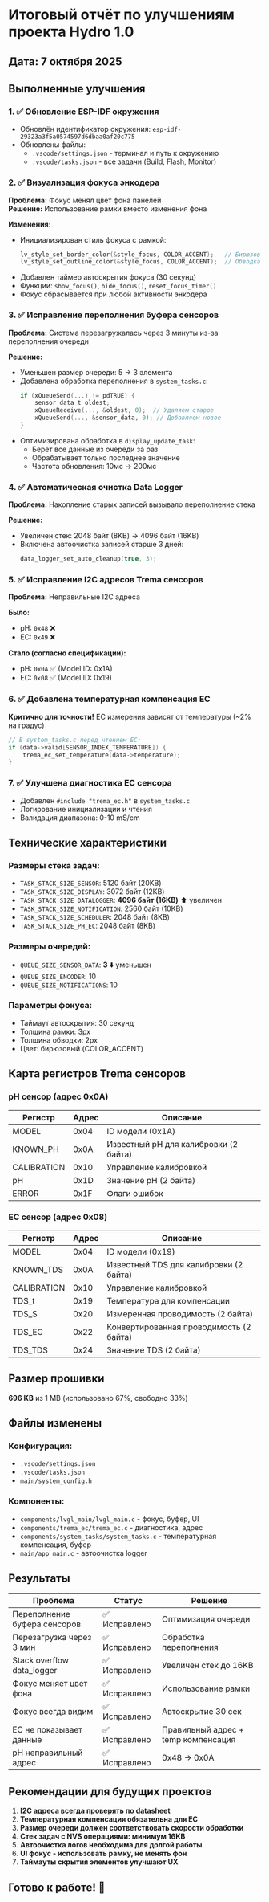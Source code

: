 # Итоговый отчёт по улучшениям проекта Hydro 1.0

## Дата: 7 октября 2025

## Выполненные улучшения

### 1. ✅ Обновление ESP-IDF окружения
- Обновлён идентификатор окружения: `esp-idf-29323a3f5a0574597d6dbaa0af20c775`
- Обновлены файлы:
  - `.vscode/settings.json` - терминал и путь к окружению
  - `.vscode/tasks.json` - все задачи (Build, Flash, Monitor)

### 2. ✅ Визуализация фокуса энкодера
**Проблема:** Фокус менял цвет фона панелей  
**Решение:** Использование рамки вместо изменения фона

**Изменения:**
- Инициализирован стиль фокуса с рамкой:
  ```c
  lv_style_set_border_color(&style_focus, COLOR_ACCENT);   // Бирюзовая рамка 3px
  lv_style_set_outline_color(&style_focus, COLOR_ACCENT);  // Обводка 2px
  ```
- Добавлен таймер автоскрытия фокуса (30 секунд)
- Функции: `show_focus()`, `hide_focus()`, `reset_focus_timer()`
- Фокус сбрасывается при любой активности энкодера

### 3. ✅ Исправление переполнения буфера сенсоров
**Проблема:** Система перезагружалась через 3 минуты из-за переполнения очереди

**Решение:**
- Уменьшен размер очереди: 5 → 3 элемента
- Добавлена обработка переполнения в `system_tasks.c`:
  ```c
  if (xQueueSend(...) != pdTRUE) {
      sensor_data_t oldest;
      xQueueReceive(..., &oldest, 0);  // Удаляем старое
      xQueueSend(..., &sensor_data, 0); // Добавляем новое
  }
  ```
- Оптимизирована обработка в `display_update_task`:
  - Берёт все данные из очереди за раз
  - Обрабатывает только последнее значение
  - Частота обновления: 10мс → 200мс

### 4. ✅ Автоматическая очистка Data Logger
**Проблема:** Накопление старых записей вызывало переполнение стека

**Решение:**
- Увеличен стек: 2048 байт (8KB) → 4096 байт (16KB)
- Включена автоочистка записей старше 3 дней:
  ```c
  data_logger_set_auto_cleanup(true, 3);
  ```

### 5. ✅ Исправление I2C адресов Trema сенсоров
**Проблема:** Неправильные I2C адреса

**Было:**
- pH: `0x48` ❌
- EC: `0x49` ❌

**Стало (согласно спецификации):**
- pH: `0x0A` ✅ (Model ID: 0x1A)
- EC: `0x08` ✅ (Model ID: 0x19)

### 6. ✅ Добавлена температурная компенсация EC
**Критично для точности!** EC измерения зависят от температуры (~2% на градус)

```c
// В system_tasks.c перед чтением EC:
if (data->valid[SENSOR_INDEX_TEMPERATURE]) {
    trema_ec_set_temperature(data->temperature);
}
```

### 7. ✅ Улучшена диагностика EC сенсора
- Добавлен `#include "trema_ec.h"` в `system_tasks.c`
- Логирование инициализации и чтения
- Валидация диапазона: 0-10 mS/cm

## Технические характеристики

### Размеры стека задач:
- `TASK_STACK_SIZE_SENSOR`: 5120 байт (20KB)
- `TASK_STACK_SIZE_DISPLAY`: 3072 байт (12KB)
- `TASK_STACK_SIZE_DATALOGGER`: **4096 байт (16KB)** ⬆️ увеличен
- `TASK_STACK_SIZE_NOTIFICATION`: 2560 байт (10KB)
- `TASK_STACK_SIZE_SCHEDULER`: 2048 байт (8KB)
- `TASK_STACK_SIZE_PH_EC`: 2048 байт (8KB)

### Размеры очередей:
- `QUEUE_SIZE_SENSOR_DATA`: **3** ⬇️ уменьшен
- `QUEUE_SIZE_ENCODER`: 10
- `QUEUE_SIZE_NOTIFICATIONS`: 10

### Параметры фокуса:
- Таймаут автоскрытия: 30 секунд
- Толщина рамки: 3px
- Толщина обводки: 2px
- Цвет: бирюзовый (COLOR_ACCENT)

## Карта регистров Trema сенсоров

### pH сенсор (адрес 0x0A)
| Регистр | Адрес | Описание |
|---------|-------|----------|
| MODEL | 0x04 | ID модели (0x1A) |
| KNOWN_PH | 0x0A | Известный pH для калибровки (2 байта) |
| CALIBRATION | 0x10 | Управление калибровкой |
| pH | 0x1D | Значение pH (2 байта) |
| ERROR | 0x1F | Флаги ошибок |

### EC сенсор (адрес 0x08)
| Регистр | Адрес | Описание |
|---------|-------|----------|
| MODEL | 0x04 | ID модели (0x19) |
| KNOWN_TDS | 0x0A | Известный TDS для калибровки (2 байта) |
| CALIBRATION | 0x10 | Управление калибровкой |
| TDS_t | 0x19 | Температура для компенсации |
| TDS_S | 0x20 | Измеренная проводимость (2 байта) |
| TDS_EC | 0x22 | Конвертированная проводимость (2 байта) |
| TDS_TDS | 0x24 | Значение TDS (2 байта) |

## Размер прошивки
**696 KB** из 1 MB (использовано 67%, свободно 33%)

## Файлы изменены

### Конфигурация:
- `.vscode/settings.json`
- `.vscode/tasks.json`
- `main/system_config.h`

### Компоненты:
- `components/lvgl_main/lvgl_main.c` - фокус, буфер, UI
- `components/trema_ec/trema_ec.c` - диагностика, адрес
- `components/system_tasks/system_tasks.c` - температурная компенсация, буфер
- `main/app_main.c` - автоочистка logger

## Результаты

| Проблема | Статус | Решение |
|----------|--------|---------|
| Переполнение буфера сенсоров | ✅ Исправлено | Оптимизация очереди |
| Перезагрузка через 3 мин | ✅ Исправлено | Обработка переполнения |
| Stack overflow data_logger | ✅ Исправлено | Увеличен стек до 16KB |
| Фокус меняет цвет фона | ✅ Исправлено | Использование рамки |
| Фокус всегда видим | ✅ Исправлено | Автоскрытие 30 сек |
| EC не показывает данные | ✅ Исправлено | Правильный адрес + temp компенсация |
| pH неправильный адрес | ✅ Исправлено | 0x48 → 0x0A |

## Рекомендации для будущих проектов

1. **I2C адреса всегда проверять по datasheet**
2. **Температурная компенсация обязательна для EC**
3. **Размер очереди должен соответствовать скорости обработки**
4. **Стек задач с NVS операциями: минимум 16KB**
5. **Автоочистка логов необходима для долгой работы**
6. **UI фокус - использовать рамку, не менять фон**
7. **Таймауты скрытия элементов улучшают UX**

## Готово к работе! 🚀

